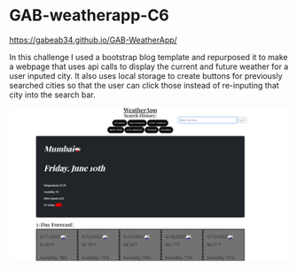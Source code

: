# GAB-weatherapp-C6
https://gabeab34.github.io/GAB-WeatherApp/

In this challenge I used a bootstrap blog template and repurposed it to make a webpage that uses api calls to display the current and future weather for a user inputed city. It also uses local storage to create buttons for previously searched cities so that the user can click those instead of re-inputing that city into the search bar.

![challenge6](Screenshot-of-challenge6.png "My screenshot")

